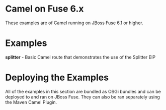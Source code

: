 # Camel on Fuse 6.x
These examples are of Camel running on JBoss Fuse 6.1 or higher.

# Examples
**splitter** - Basic Camel route that demonstrates the use of the Splitter EIP

# Deploying the Examples
All of the examples in this section are bundled as OSGi bundles and can be deployed to and ran on JBoss Fuse. They can also be ran separately using the Maven Camel Plugin.
